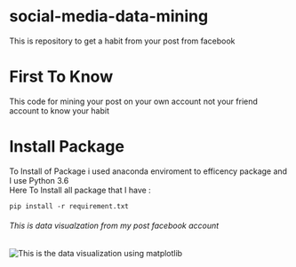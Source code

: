 # social-media-data-mining
This is repository to get a habit from your post from facebook

  # First To Know  
  This code for mining your post on your own account not your friend account to know your habit
  
  # Install Package  
  To Install of Package i used anaconda enviroment to efficency package and I use Python 3.6  
  Here To Install all package that I have :  
  ```
  pip install -r requirement.txt
  ```
  ###### This is data visualzation from my post facebook account 
  ![This is the data visualization using matplotlib](https://github.com/localhostfotly/social-media-data-mining/blob/master/posts_per_hour1.png)
